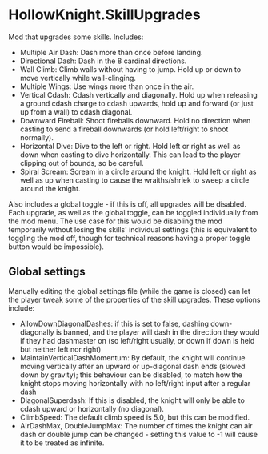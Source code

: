 # HollowKnight.SkillUpgrades

Mod that upgrades some skills. Includes:

- Multiple Air Dash: Dash more than once before landing.
- Directional Dash: Dash in the 8 cardinal directions.
- Wall Climb: Climb walls without having to jump. Hold up or down to move vertically while wall-clinging.
- Multiple Wings: Use wings more than once in the air.
- Vertical Cdash: Cdash vertically and diagonally. Hold up when releasing a ground cdash charge to cdash upwards, hold up and forward (or just up from a wall) to cdash diagonal.
- Downward Fireball: Shoot fireballs downward. Hold no direction when casting to send a fireball downwards (or hold left/right to shoot normally).
- Horizontal Dive: Dive to the left or right. Hold left or right as well as down when casting to dive horizontally. This can lead to the player clipping out of bounds, so be careful.
- Spiral Scream: Scream in a circle around the knight. Hold left or right as well as up when casting to cause the wraiths/shriek to sweep a circle around the knight.

Also includes a global toggle - if this is off, all upgrades will be disabled. Each upgrade, as well as the global toggle, can be toggled individually from the mod menu. The use case for this would be disabling the mod temporarily without losing the skills' individual settings (this is equivalent to toggling the mod off, though for technical reasons having a proper toggle button would be impossible).

## Global settings
Manually editing the global settings file (while the game is closed) can let the player tweak some of the properties of the skill upgrades. These options include:
- AllowDownDiagonalDashes: if this is set to false, dashing down-diagonally is banned, and the player will dash in the direction they would if they had dashmaster on (so left/right usually, or down if down is held but neither left nor right)
- MaintainVerticalDashMomentum: By default, the knight will continue moving vertically after an upward or up-diagonal dash ends (slowed down by gravity); this behaviour can be disabled, to match how the knight stops moving horizontally with no left/right input after a regular dash
- DiagonalSuperdash: If this is disabled, the knight will only be able to cdash upward or horizontally (no diagonal).
- ClimbSpeed: The default climb speed is 5.0, but this can be modified.
- AirDashMax, DoubleJumpMax: The number of times the knight can air dash or double jump can be changed - setting this value to -1 will cause it to be treated as infinite.
